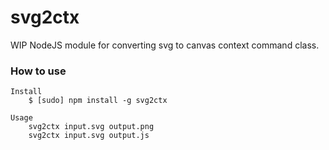 # svg2ctx

WIP NodeJS module for converting svg to canvas context command class.

### How to use
    
    Install
        $ [sudo] npm install -g svg2ctx

    Usage
        svg2ctx input.svg output.png
        svg2ctx input.svg output.js
